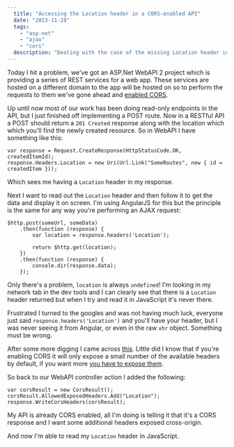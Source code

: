 ```yaml
---
  title: "Accessing the Location header in a CORS-enabled API"
  date: "2013-11-28"
  tags: 
    - "asp-net"
    - "ajax"
    - "cors"
  description: "Dealing with the case of the missing Location header in an ASP.Net WebAPI response."
---
```


Today I hit a problem, we've got an ASP.Net WebAPI 2 project which is providing a series of REST services for a web app. These services are hosted on a different domain to the app will be hosted on so to perform the requests to them we've gone ahead and [enabled CORS](http://enable-cors.org/).

Up until now most of our work has been doing read-only endpoints in the API, but I just finished off implementing a POST route. Now in a RESTful API a POST should return a `201 Created` response along with the location which which you'll find the newly created resource. So in WebAPI I have something like this:

    var response = Request.CreateResponse(HttpStatusCode.OK, createdItemId);
    response.Headers.Location = new Uri(Url.Link("SomeRoutes", new { id = createdItem }));

Which sees me having a `Location` header in my response.

Next I want to read out the `Location` header and then follow it to get the data and display it on screen. I'm using AngularJS for this but the principle is the same for any way you're performing an AJAX request:

    $http.post(someUrl, someData)
        .then(function (response) {
            var location = response.headers('Location');

            return $http.get(location);
        })
        .then(function (response) {
            console.dir(response.data);
        });

Only there's a problem, `location` is always `undefined`! I'm looking in my network tab in the dev tools and I can clearly see that there is a `Location` header returned but when I try and read it in JavaScript it's never there.

Frustrated I turned to the googles and was not having much luck, everyone just said `response.headers('Location')` and you'll have your header, but I was never seeing it from Angular, or even in the raw `xhr` object. Something must be wrong.

After some more digging I came across [this](http://stackoverflow.com/a/14755417/11388). Little did I know that if you're enabling CORS it will only expose a small number of the available headers by default, if you want more [you have to expose them](http://www.w3.org/TR/cors/#access-control-expose-headers-response-header).

So back to our WebAPI controller action I added the following:

    var corsResult = new CorsResult();
    corsResult.AllowedExposedHeaders.Add("Location");
    response.WriteCorsHeaders(corsResult);

My API is already CORS enabled, all I'm doing is telling it that it's a CORS response and I want some additional headers exposed cross-origin.

And now I'm able to read my `Location` header in JavaScript.